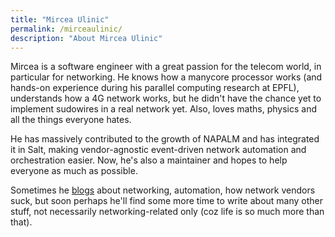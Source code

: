 ```yaml
---
title: "Mircea Ulinic"
permalink: /mirceaulinic/
description: "About Mircea Ulinic"
---
```

Mircea is a software engineer with a great passion for the telecom world,
in particular for networking. He knows how a manycore processor works (and
hands-on experience during his parallel computing research at EPFL),
understands how a 4G network works, but he didn't have the chance yet to
implement sudowires in a real network yet. Also, loves maths, physics and all
the things everyone hates.

He has massively contributed to the growth of NAPALM and has integrated it
in Salt, making vendor-agnostic event-driven network automation and
orchestration easier. Now, he's also a maintainer and hopes to help everyone
as much as possible.

Sometimes he [blogs](https://mirceaulinic.net/) about networking, automation,
how network vendors suck, but soon perhaps he'll find some more time to write
about many other stuff, not necessarily networking-related only (coz life
is so much more than that).
